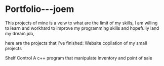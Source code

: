 # Portfolio---joem
This projects of mine is a veiw to what are the limit of my skills,
I am willing to learn and workhard to improve my programming skills and hopefully land my dream job,

here are the projects that i've finished: 
Website copilation of my small projects 

Shelf Control 
A c++ program that manipulate Inventory and point of sale
